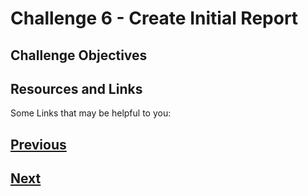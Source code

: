 # Challenge 6 - Create Initial Report


## Challenge Objectives


## Resources and Links

Some Links that may be helpful to you: 

## [Previous](Challenge-5.md)
## [Next](Challenge-7.md)
